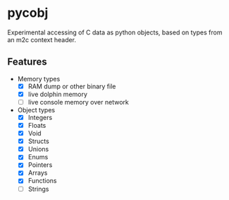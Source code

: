 # pycobj

Experimental accessing of C data as python objects, based on types from an m2c context header.

## Features

- Memory types
    - [x] RAM dump or other binary file
    - [x] live dolphin memory
    - [ ] live console memory over network
- Object types
    - [x] Integers
    - [x] Floats
    - [x] Void
    - [x] Structs
    - [x] Unions
    - [X] Enums
    - [x] Pointers
    - [x] Arrays
    - [x] Functions
    - [ ] Strings
